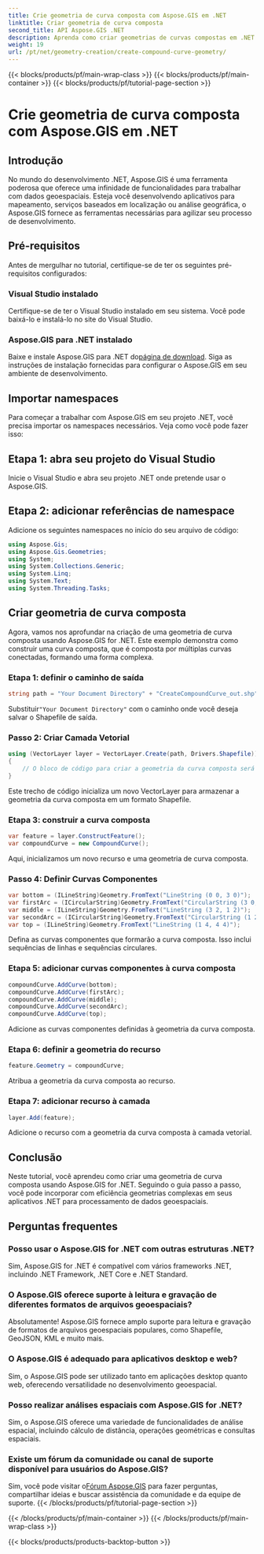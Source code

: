 ```yaml
---
title: Crie geometria de curva composta com Aspose.GIS em .NET
linktitle: Criar geometria de curva composta
second_title: API Aspose.GIS .NET
description: Aprenda como criar geometrias de curvas compostas em .NET usando Aspose.GIS para processamento contínuo de dados geoespaciais.
weight: 19
url: /pt/net/geometry-creation/create-compound-curve-geometry/
---
```


{{< blocks/products/pf/main-wrap-class >}}
{{< blocks/products/pf/main-container >}}
{{< blocks/products/pf/tutorial-page-section >}}

# Crie geometria de curva composta com Aspose.GIS em .NET

## Introdução
No mundo do desenvolvimento .NET, Aspose.GIS é uma ferramenta poderosa que oferece uma infinidade de funcionalidades para trabalhar com dados geoespaciais. Esteja você desenvolvendo aplicativos para mapeamento, serviços baseados em localização ou análise geográfica, o Aspose.GIS fornece as ferramentas necessárias para agilizar seu processo de desenvolvimento.
## Pré-requisitos
Antes de mergulhar no tutorial, certifique-se de ter os seguintes pré-requisitos configurados:
### Visual Studio instalado
Certifique-se de ter o Visual Studio instalado em seu sistema. Você pode baixá-lo e instalá-lo no site do Visual Studio.
### Aspose.GIS para .NET instalado
 Baixe e instale Aspose.GIS para .NET do[página de download](https://releases.aspose.com/gis/net/). Siga as instruções de instalação fornecidas para configurar o Aspose.GIS em seu ambiente de desenvolvimento.

## Importar namespaces
Para começar a trabalhar com Aspose.GIS em seu projeto .NET, você precisa importar os namespaces necessários. Veja como você pode fazer isso:
## Etapa 1: abra seu projeto do Visual Studio
Inicie o Visual Studio e abra seu projeto .NET onde pretende usar o Aspose.GIS.
## Etapa 2: adicionar referências de namespace
Adicione os seguintes namespaces no início do seu arquivo de código:
```csharp
using Aspose.Gis;
using Aspose.Gis.Geometries;
using System;
using System.Collections.Generic;
using System.Linq;
using System.Text;
using System.Threading.Tasks;
```
## Criar geometria de curva composta
Agora, vamos nos aprofundar na criação de uma geometria de curva composta usando Aspose.GIS for .NET. Este exemplo demonstra como construir uma curva composta, que é composta por múltiplas curvas conectadas, formando uma forma complexa.
### Etapa 1: definir o caminho de saída
```csharp
string path = "Your Document Directory" + "CreateCompoundCurve_out.shp";
```
 Substituir`"Your Document Directory"` com o caminho onde você deseja salvar o Shapefile de saída.
### Passo 2: Criar Camada Vetorial
```csharp
using (VectorLayer layer = VectorLayer.Create(path, Drivers.Shapefile))
{
    // O bloco de código para criar a geometria da curva composta será inserido aqui.
}
```
Este trecho de código inicializa um novo VectorLayer para armazenar a geometria da curva composta em um formato Shapefile.
### Etapa 3: construir a curva composta
```csharp
var feature = layer.ConstructFeature();
var compoundCurve = new CompoundCurve();
```
Aqui, inicializamos um novo recurso e uma geometria de curva composta.
### Passo 4: Definir Curvas Componentes
```csharp
var bottom = (ILineString)Geometry.FromText("LineString (0 0, 3 0)");
var firstArc = (ICircularString)Geometry.FromText("CircularString (3 0, 4 1, 3 2)");
var middle = (ILineString)Geometry.FromText("LineString (3 2, 1 2)");
var secondArc = (ICircularString)Geometry.FromText("CircularString (1 2, 0 3, 1 4)");
var top = (ILineString)Geometry.FromText("LineString (1 4, 4 4)");
```
Defina as curvas componentes que formarão a curva composta. Isso inclui sequências de linhas e sequências circulares.
### Etapa 5: adicionar curvas componentes à curva composta
```csharp
compoundCurve.AddCurve(bottom);
compoundCurve.AddCurve(firstArc);
compoundCurve.AddCurve(middle);
compoundCurve.AddCurve(secondArc);
compoundCurve.AddCurve(top);
```
Adicione as curvas componentes definidas à geometria da curva composta.
### Etapa 6: definir a geometria do recurso
```csharp
feature.Geometry = compoundCurve;
```
Atribua a geometria da curva composta ao recurso.
### Etapa 7: adicionar recurso à camada
```csharp
layer.Add(feature);
```
Adicione o recurso com a geometria da curva composta à camada vetorial.

## Conclusão
Neste tutorial, você aprendeu como criar uma geometria de curva composta usando Aspose.GIS for .NET. Seguindo o guia passo a passo, você pode incorporar com eficiência geometrias complexas em seus aplicativos .NET para processamento de dados geoespaciais.
## Perguntas frequentes
### Posso usar o Aspose.GIS for .NET com outras estruturas .NET?
Sim, Aspose.GIS for .NET é compatível com vários frameworks .NET, incluindo .NET Framework, .NET Core e .NET Standard.
### O Aspose.GIS oferece suporte à leitura e gravação de diferentes formatos de arquivos geoespaciais?
Absolutamente! Aspose.GIS fornece amplo suporte para leitura e gravação de formatos de arquivos geoespaciais populares, como Shapefile, GeoJSON, KML e muito mais.
### O Aspose.GIS é adequado para aplicativos desktop e web?
Sim, o Aspose.GIS pode ser utilizado tanto em aplicações desktop quanto web, oferecendo versatilidade no desenvolvimento geoespacial.
### Posso realizar análises espaciais com Aspose.GIS for .NET?
Sim, o Aspose.GIS oferece uma variedade de funcionalidades de análise espacial, incluindo cálculo de distância, operações geométricas e consultas espaciais.
### Existe um fórum da comunidade ou canal de suporte disponível para usuários do Aspose.GIS?
 Sim, você pode visitar o[Fórum Aspose.GIS](https://forum.aspose.com/c/gis/33) para fazer perguntas, compartilhar ideias e buscar assistência da comunidade e da equipe de suporte.
{{< /blocks/products/pf/tutorial-page-section >}}

{{< /blocks/products/pf/main-container >}}
{{< /blocks/products/pf/main-wrap-class >}}

{{< blocks/products/products-backtop-button >}}
